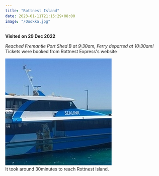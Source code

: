 ```yaml
---
title: "Rottnest Island"
date: 2023-01-11T21:15:29+08:00
image: "/Quokka.jpg"
---
```


**Visited on 29 Dec 2022** 

*Reached Fremantle Port Shed B at 9:30am, Ferry departed at 10:30am!*  
Tickets were booked from Rottnest Express's website  

![](/Ferry.jpg)  
It took around 30minutes to reach Rottnest Island.

